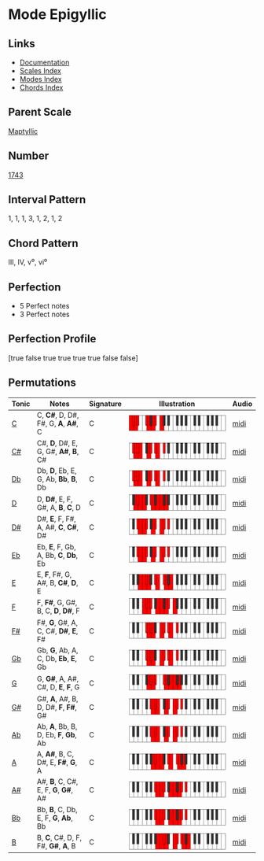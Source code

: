 # Mode Epigyllic

## Links

- [Documentation](index.md)
- [Scales Index](Scales.md)
- [Modes Index](Modes.md)
- [Chords Index](Chords.md)

## Parent Scale

[Maptyllic](ScaleMaptyllic.md)

## Number

[1743](https://ianring.com/musictheory/scales/1743)

## Interval Pattern

1, 1, 1, 3, 1, 2, 1, 2

## Chord Pattern

III, IV, v⁰, vi⁰

## Perfection

- 5 Perfect notes
- 3 Perfect notes

## Perfection Profile

[true false true true true true false false]

## Permutations

| Tonic | Notes | Signature | Illustration | Audio |
|-------|-------|-----------|--------------|-------|
| [C](ModeCNaturalEpigyllic.md) | C, **C#**, D, D#, F#, G, **A**, **A#**, C | C | ![CNaturalEpigyllic](ModeCNaturalEpigyllic.png) | [midi](https://github.com/edipermadi/music/blob/main/docs/ModeCNaturalEpigyllic.mid?raw=true) |
| [C#](ModeCSharpEpigyllic.md) | C#, **D**, D#, E, G, G#, **A#**, **B**, C# | C | ![CSharpEpigyllic](ModeCSharpEpigyllic.png) | [midi](https://github.com/edipermadi/music/blob/main/docs/ModeCSharpEpigyllic.mid?raw=true) |
| [Db](ModeDFlatEpigyllic.md) | Db, **D**, Eb, E, G, Ab, **Bb**, **B**, Db | C | ![DFlatEpigyllic](ModeDFlatEpigyllic.png) | [midi](https://github.com/edipermadi/music/blob/main/docs/ModeDFlatEpigyllic.mid?raw=true) |
| [D](ModeDNaturalEpigyllic.md) | D, **D#**, E, F, G#, A, **B**, **C**, D | C | ![DNaturalEpigyllic](ModeDNaturalEpigyllic.png) | [midi](https://github.com/edipermadi/music/blob/main/docs/ModeDNaturalEpigyllic.mid?raw=true) |
| [D#](ModeDSharpEpigyllic.md) | D#, **E**, F, F#, A, A#, **C**, **C#**, D# | C | ![DSharpEpigyllic](ModeDSharpEpigyllic.png) | [midi](https://github.com/edipermadi/music/blob/main/docs/ModeDSharpEpigyllic.mid?raw=true) |
| [Eb](ModeEFlatEpigyllic.md) | Eb, **E**, F, Gb, A, Bb, **C**, **Db**, Eb | C | ![EFlatEpigyllic](ModeEFlatEpigyllic.png) | [midi](https://github.com/edipermadi/music/blob/main/docs/ModeEFlatEpigyllic.mid?raw=true) |
| [E](ModeENaturalEpigyllic.md) | E, **F**, F#, G, A#, B, **C#**, **D**, E | C | ![ENaturalEpigyllic](ModeENaturalEpigyllic.png) | [midi](https://github.com/edipermadi/music/blob/main/docs/ModeENaturalEpigyllic.mid?raw=true) |
| [F](ModeFNaturalEpigyllic.md) | F, **F#**, G, G#, B, C, **D**, **D#**, F | C | ![FNaturalEpigyllic](ModeFNaturalEpigyllic.png) | [midi](https://github.com/edipermadi/music/blob/main/docs/ModeFNaturalEpigyllic.mid?raw=true) |
| [F#](ModeFSharpEpigyllic.md) | F#, **G**, G#, A, C, C#, **D#**, **E**, F# | C | ![FSharpEpigyllic](ModeFSharpEpigyllic.png) | [midi](https://github.com/edipermadi/music/blob/main/docs/ModeFSharpEpigyllic.mid?raw=true) |
| [Gb](ModeGFlatEpigyllic.md) | Gb, **G**, Ab, A, C, Db, **Eb**, **E**, Gb | C | ![GFlatEpigyllic](ModeGFlatEpigyllic.png) | [midi](https://github.com/edipermadi/music/blob/main/docs/ModeGFlatEpigyllic.mid?raw=true) |
| [G](ModeGNaturalEpigyllic.md) | G, **G#**, A, A#, C#, D, **E**, **F**, G | C | ![GNaturalEpigyllic](ModeGNaturalEpigyllic.png) | [midi](https://github.com/edipermadi/music/blob/main/docs/ModeGNaturalEpigyllic.mid?raw=true) |
| [G#](ModeGSharpEpigyllic.md) | G#, **A**, A#, B, D, D#, **F**, **F#**, G# | C | ![GSharpEpigyllic](ModeGSharpEpigyllic.png) | [midi](https://github.com/edipermadi/music/blob/main/docs/ModeGSharpEpigyllic.mid?raw=true) |
| [Ab](ModeAFlatEpigyllic.md) | Ab, **A**, Bb, B, D, Eb, **F**, **Gb**, Ab | C | ![AFlatEpigyllic](ModeAFlatEpigyllic.png) | [midi](https://github.com/edipermadi/music/blob/main/docs/ModeAFlatEpigyllic.mid?raw=true) |
| [A](ModeANaturalEpigyllic.md) | A, **A#**, B, C, D#, E, **F#**, **G**, A | C | ![ANaturalEpigyllic](ModeANaturalEpigyllic.png) | [midi](https://github.com/edipermadi/music/blob/main/docs/ModeANaturalEpigyllic.mid?raw=true) |
| [A#](ModeASharpEpigyllic.md) | A#, **B**, C, C#, E, F, **G**, **G#**, A# | C | ![ASharpEpigyllic](ModeASharpEpigyllic.png) | [midi](https://github.com/edipermadi/music/blob/main/docs/ModeASharpEpigyllic.mid?raw=true) |
| [Bb](ModeBFlatEpigyllic.md) | Bb, **B**, C, Db, E, F, **G**, **Ab**, Bb | C | ![BFlatEpigyllic](ModeBFlatEpigyllic.png) | [midi](https://github.com/edipermadi/music/blob/main/docs/ModeBFlatEpigyllic.mid?raw=true) |
| [B](ModeBNaturalEpigyllic.md) | B, **C**, C#, D, F, F#, **G#**, **A**, B | C | ![BNaturalEpigyllic](ModeBNaturalEpigyllic.png) | [midi](https://github.com/edipermadi/music/blob/main/docs/ModeBNaturalEpigyllic.mid?raw=true) |

